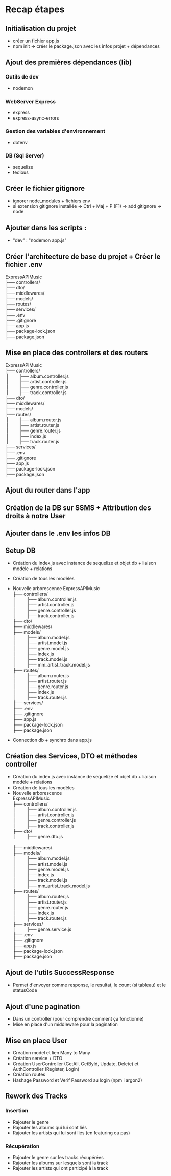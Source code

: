 # Recap étapes

## Initialisation du projet
- créer un fichier app.js
- npm init → créer le package.json avec les infos projet + dépendances

## Ajout des premières dépendances (lib)
### Outils de dev
- nodemon
### WebServer Express
- express
- express-async-errors
### Gestion des variables d'environnement
- dotenv
### DB (Sql Server)
- sequelize
- tedious

## Créer le fichier gitignore
- ignorer node_modules + fichiers env
- si extension gitignore installée → Ctrl + Maj + P (F1) → add gitignore -> node

## Ajouter dans les scripts :
- "dev" : "nodemon app.js"
## Créer l'architecture de base du projet + Créer le fichier .env
ExpressAPIMusic  <br>
├── controllers/  <br> 
├── dto/  <br> 
├── middlewares/  <br> 
├── models/  <br> 
├── routes/  <br> 
├── services/  <br> 
├── .env  <br> 
├── .gitignore  <br>
├── app.js  <br> 
├── package-lock.json  <br> 
├── package.json  <br> 

## Mise en place des controllers et des routers
ExpressAPIMusic  <br> 
├── controllers/  <br> 
&nbsp;|&nbsp;&nbsp;&nbsp;&nbsp;&nbsp;&nbsp;&nbsp;&nbsp;&nbsp;├── album.controller.js  <br> 
&nbsp;|&nbsp;&nbsp;&nbsp;&nbsp;&nbsp;&nbsp;&nbsp;&nbsp;&nbsp;├── artist.controller.js  <br> 
&nbsp;|&nbsp;&nbsp;&nbsp;&nbsp;&nbsp;&nbsp;&nbsp;&nbsp;&nbsp;├── genre.controller.js  <br> 
&nbsp;|&nbsp;&nbsp;&nbsp;&nbsp;&nbsp;&nbsp;&nbsp;&nbsp;&nbsp;├── track.controller.js  <br> 
├── dto/  <br> 
├── middlewares/  <br> 
├── models/  <br> 
├── routes/  <br> 
&nbsp;|&nbsp;&nbsp;&nbsp;&nbsp;&nbsp;&nbsp;&nbsp;&nbsp;&nbsp;├── album.router.js  <br> 
&nbsp;|&nbsp;&nbsp;&nbsp;&nbsp;&nbsp;&nbsp;&nbsp;&nbsp;&nbsp;├── artist.router.js  <br> 
&nbsp;|&nbsp;&nbsp;&nbsp;&nbsp;&nbsp;&nbsp;&nbsp;&nbsp;&nbsp;├── genre.router.js  <br> 
&nbsp;|&nbsp;&nbsp;&nbsp;&nbsp;&nbsp;&nbsp;&nbsp;&nbsp;&nbsp;├── index.js  <br> 
&nbsp;|&nbsp;&nbsp;&nbsp;&nbsp;&nbsp;&nbsp;&nbsp;&nbsp;&nbsp;├── track.router.js  <br> 
├── services/  <br> 
├── .env  <br> 
├── .gitignore  <br> 
├── app.js  <br> 
├── package-lock.json  <br> 
├── package.json  <br> 

## Ajout du router dans l'app

## Création de la DB sur SSMS + Attribution des droits à notre User

## Ajouter dans le .env les infos DB

## Setup DB
- Création du index.js avec instance de sequelize et objet db + liaison modèle + relations
- Création de tous les modèles
- Nouvelle arborescence
ExpressAPIMusic  <br> 
├── controllers/  <br> 
&nbsp;|&nbsp;&nbsp;&nbsp;&nbsp;&nbsp;&nbsp;&nbsp;&nbsp;&nbsp;├── album.controller.js  <br> 
&nbsp;|&nbsp;&nbsp;&nbsp;&nbsp;&nbsp;&nbsp;&nbsp;&nbsp;&nbsp;├── artist.controller.js  <br> 
&nbsp;|&nbsp;&nbsp;&nbsp;&nbsp;&nbsp;&nbsp;&nbsp;&nbsp;&nbsp;├── genre.controller.js  <br> 
&nbsp;|&nbsp;&nbsp;&nbsp;&nbsp;&nbsp;&nbsp;&nbsp;&nbsp;&nbsp;├── track.controller.js  <br> 
├── dto/  <br> 
├── middlewares/  <br> 
├── models/  <br>
&nbsp;|&nbsp;&nbsp;&nbsp;&nbsp;&nbsp;&nbsp;&nbsp;&nbsp;&nbsp;├── album.model.js  <br> 
&nbsp;|&nbsp;&nbsp;&nbsp;&nbsp;&nbsp;&nbsp;&nbsp;&nbsp;&nbsp;├── artist.model.js  <br> 
&nbsp;|&nbsp;&nbsp;&nbsp;&nbsp;&nbsp;&nbsp;&nbsp;&nbsp;&nbsp;├── genre.model.js  <br> 
&nbsp;|&nbsp;&nbsp;&nbsp;&nbsp;&nbsp;&nbsp;&nbsp;&nbsp;&nbsp;├── index.js  <br> 
&nbsp;|&nbsp;&nbsp;&nbsp;&nbsp;&nbsp;&nbsp;&nbsp;&nbsp;&nbsp;├── track.model.js  <br>
&nbsp;|&nbsp;&nbsp;&nbsp;&nbsp;&nbsp;&nbsp;&nbsp;&nbsp;&nbsp;├── mm_artist_track.model.js  <br> 
├── routes/  <br> 
&nbsp;|&nbsp;&nbsp;&nbsp;&nbsp;&nbsp;&nbsp;&nbsp;&nbsp;&nbsp;├── album.router.js  <br> 
&nbsp;|&nbsp;&nbsp;&nbsp;&nbsp;&nbsp;&nbsp;&nbsp;&nbsp;&nbsp;├── artist.router.js  <br> 
&nbsp;|&nbsp;&nbsp;&nbsp;&nbsp;&nbsp;&nbsp;&nbsp;&nbsp;&nbsp;├── genre.router.js  <br> 
&nbsp;|&nbsp;&nbsp;&nbsp;&nbsp;&nbsp;&nbsp;&nbsp;&nbsp;&nbsp;├── index.js  <br> 
&nbsp;|&nbsp;&nbsp;&nbsp;&nbsp;&nbsp;&nbsp;&nbsp;&nbsp;&nbsp;├── track.router.js  <br> 
├── services/  <br> 
├── .env  <br> 
├── .gitignore  <br> 
├── app.js  <br> 
├── package-lock.json  <br> 
├── package.json  <br> 

- Connection db + synchro dans app.js

## Création des Services, DTO et méthodes controller
- Création du index.js avec instance de sequelize et objet db + liaison modèle + relations
- Création de tous les modèles
- Nouvelle arborescence<br>
ExpressAPIMusic  <br> 
├── controllers/  <br> 
&nbsp;|&nbsp;&nbsp;&nbsp;&nbsp;&nbsp;&nbsp;&nbsp;&nbsp;&nbsp;├── album.controller.js  <br> 
&nbsp;|&nbsp;&nbsp;&nbsp;&nbsp;&nbsp;&nbsp;&nbsp;&nbsp;&nbsp;├── artist.controller.js  <br> 
&nbsp;|&nbsp;&nbsp;&nbsp;&nbsp;&nbsp;&nbsp;&nbsp;&nbsp;&nbsp;├── genre.controller.js  <br> 
&nbsp;|&nbsp;&nbsp;&nbsp;&nbsp;&nbsp;&nbsp;&nbsp;&nbsp;&nbsp;├── track.controller.js  <br> 
├── dto/ <br>
&nbsp;|&nbsp;&nbsp;&nbsp;&nbsp;&nbsp;&nbsp;&nbsp;&nbsp;&nbsp;├── genre.dto.js  <br>  
├── middlewares/  <br> 
├── models/  <br>
&nbsp;|&nbsp;&nbsp;&nbsp;&nbsp;&nbsp;&nbsp;&nbsp;&nbsp;&nbsp;├── album.model.js  <br> 
&nbsp;|&nbsp;&nbsp;&nbsp;&nbsp;&nbsp;&nbsp;&nbsp;&nbsp;&nbsp;├── artist.model.js  <br> 
&nbsp;|&nbsp;&nbsp;&nbsp;&nbsp;&nbsp;&nbsp;&nbsp;&nbsp;&nbsp;├── genre.model.js  <br> 
&nbsp;|&nbsp;&nbsp;&nbsp;&nbsp;&nbsp;&nbsp;&nbsp;&nbsp;&nbsp;├── index.js  <br> 
&nbsp;|&nbsp;&nbsp;&nbsp;&nbsp;&nbsp;&nbsp;&nbsp;&nbsp;&nbsp;├── track.model.js  <br>
&nbsp;|&nbsp;&nbsp;&nbsp;&nbsp;&nbsp;&nbsp;&nbsp;&nbsp;&nbsp;├── mm_artist_track.model.js  <br> 
├── routes/  <br> 
&nbsp;|&nbsp;&nbsp;&nbsp;&nbsp;&nbsp;&nbsp;&nbsp;&nbsp;&nbsp;├── album.router.js  <br> 
&nbsp;|&nbsp;&nbsp;&nbsp;&nbsp;&nbsp;&nbsp;&nbsp;&nbsp;&nbsp;├── artist.router.js  <br> 
&nbsp;|&nbsp;&nbsp;&nbsp;&nbsp;&nbsp;&nbsp;&nbsp;&nbsp;&nbsp;├── genre.router.js  <br> 
&nbsp;|&nbsp;&nbsp;&nbsp;&nbsp;&nbsp;&nbsp;&nbsp;&nbsp;&nbsp;├── index.js  <br> 
&nbsp;|&nbsp;&nbsp;&nbsp;&nbsp;&nbsp;&nbsp;&nbsp;&nbsp;&nbsp;├── track.router.js  <br> 
├── services/  <br>
&nbsp;|&nbsp;&nbsp;&nbsp;&nbsp;&nbsp;&nbsp;&nbsp;&nbsp;&nbsp;├── genre.service.js  <br> 
├── .env  <br> 
├── .gitignore  <br> 
├── app.js  <br> 
├── package-lock.json  <br> 
├── package.json  <br> 

## Ajout de l'utils SuccessResponse
- Permet d'envoyer comme response, le resultat, le count (si tableau) et le statusCode

## Ajout d'une pagination
- Dans un controller (pour comprendre comment ça fonctionne)
- Mise en place d'un middleware pour la pagination

## Mise en place User
- Création model et lien Many to Many
- Création service + DTO
- Création UserController (GetAll, GetById, Update, Delete) et AuthController (Register, Login)
- Création routes
- Hashage Password et Verif Password au login (npm i argon2)

## Rework des Tracks 
### Insertion 
- Rajouter le genre
- Rajouter les albums qui lui sont liés
- Rajouter les artists qui lui sont liés (en featuring ou pas)
### Récupération
- Rajouter le genre sur les tracks récupérées
- Rajouter les albums sur lesquels sont la track
- Rajouter les artists qui ont participé à la track